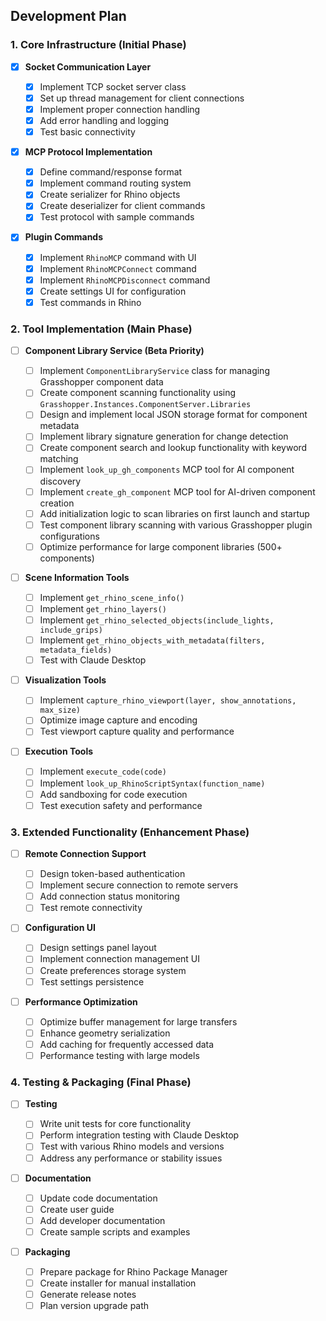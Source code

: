 ## Development Plan

### 1. Core Infrastructure (Initial Phase)

- [x] **Socket Communication Layer**

  - [x] Implement TCP socket server class
  - [x] Set up thread management for client connections
  - [x] Implement proper connection handling
  - [x] Add error handling and logging
  - [x] Test basic connectivity

- [x] **MCP Protocol Implementation**

  - [x] Define command/response format
  - [x] Implement command routing system
  - [x] Create serializer for Rhino objects
  - [x] Create deserializer for client commands
  - [x] Test protocol with sample commands

- [X] **Plugin Commands**
  - [X] Implement `RhinoMCP` command with UI
  - [X] Implement `RhinoMCPConnect` command
  - [X] Implement `RhinoMCPDisconnect` command
  - [X] Create settings UI for configuration
  - [X] Test commands in Rhino

### 2. Tool Implementation (Main Phase)

- [ ] **Component Library Service (Beta Priority)**
  - [ ] Implement `ComponentLibraryService` class for managing Grasshopper component data
  - [ ] Create component scanning functionality using `Grasshopper.Instances.ComponentServer.Libraries`
  - [ ] Design and implement local JSON storage format for component metadata
  - [ ] Implement library signature generation for change detection
  - [ ] Create component search and lookup functionality with keyword matching
  - [ ] Implement `look_up_gh_components` MCP tool for AI component discovery
  - [ ] Implement `create_gh_component` MCP tool for AI-driven component creation
  - [ ] Add initialization logic to scan libraries on first launch and startup
  - [ ] Test component library scanning with various Grasshopper plugin configurations
  - [ ] Optimize performance for large component libraries (500+ components)

- [ ] **Scene Information Tools**

  - [ ] Implement `get_rhino_scene_info()`
  - [ ] Implement `get_rhino_layers()`
  - [ ] Implement `get_rhino_selected_objects(include_lights, include_grips)`
  - [ ] Implement `get_rhino_objects_with_metadata(filters, metadata_fields)`
  - [ ] Test with Claude Desktop

- [ ] **Visualization Tools**

  - [ ] Implement `capture_rhino_viewport(layer, show_annotations, max_size)`
  - [ ] Optimize image capture and encoding
  - [ ] Test viewport capture quality and performance

- [ ] **Execution Tools**
  - [ ] Implement `execute_code(code)`
  - [ ] Implement `look_up_RhinoScriptSyntax(function_name)`
  - [ ] Add sandboxing for code execution
  - [ ] Test execution safety and performance

### 3. Extended Functionality (Enhancement Phase)

- [ ] **Remote Connection Support**

  - [ ] Design token-based authentication
  - [ ] Implement secure connection to remote servers
  - [ ] Add connection status monitoring
  - [ ] Test remote connectivity

- [ ] **Configuration UI**

  - [ ] Design settings panel layout
  - [ ] Implement connection management UI
  - [ ] Create preferences storage system
  - [ ] Test settings persistence

- [ ] **Performance Optimization**
  - [ ] Optimize buffer management for large transfers
  - [ ] Enhance geometry serialization
  - [ ] Add caching for frequently accessed data
  - [ ] Performance testing with large models

### 4. Testing & Packaging (Final Phase)

- [ ] **Testing**

  - [ ] Write unit tests for core functionality
  - [ ] Perform integration testing with Claude Desktop
  - [ ] Test with various Rhino models and versions
  - [ ] Address any performance or stability issues

- [ ] **Documentation**

  - [ ] Update code documentation
  - [ ] Create user guide
  - [ ] Add developer documentation
  - [ ] Create sample scripts and examples

- [ ] **Packaging**
  - [ ] Prepare package for Rhino Package Manager
  - [ ] Create installer for manual installation
  - [ ] Generate release notes
  - [ ] Plan version upgrade path
